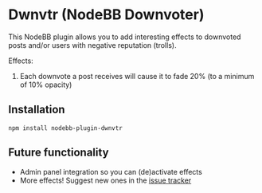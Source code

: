 # Dwnvtr (NodeBB Downvoter)

This NodeBB plugin allows you to add interesting effects to downvoted posts and/or users with negative reputation (trolls).

Effects:

1. Each downvote a post receives will cause it to fade 20% (to a minimum of 10% opacity)

## Installation

    npm install nodebb-plugin-dwnvtr

## Future functionality

* Admin panel integration so you can (de)activate effects
* More effects! Suggest new ones in the [issue tracker](https://github.com/julianlam/nodebb-plugin-dwnvtr/issues)